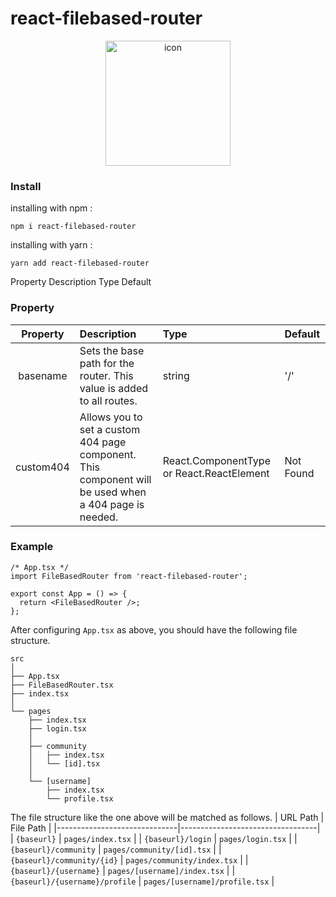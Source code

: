 # react-filebased-router

<p align="center">
    <img src="https://github.com/user-attachments/assets/82cce4b2-33fb-4755-9b84-82df328fc7cf" alt="icon" width="200"/>
</p>

### Install
installing with npm :
```
npm i react-filebased-router
```

installing with yarn :
```
yarn add react-filebased-router
```

Property	Description	Type	Default
### Property
| Property | Description | Type | Default |
| :---------: | :-------- | :-------- | :-------- |
| basename | Sets the base path for the router. This value is added to all routes.  | string | '/' |
| custom404 | Allows you to set a custom 404 page component. This component will be used when a 404 page is needed.  | React.ComponentType or React.ReactElement | <div>Not Found</div> |

### Example

```tsx
/* App.tsx */
import FileBasedRouter from 'react-filebased-router';

export const App = () => {
  return <FileBasedRouter />;
};
```
After configuring `App.tsx` as above, you should have the following file structure.
```
src
│
├── App.tsx
├── FileBasedRouter.tsx
├── index.tsx
│
└── pages
    ├── index.tsx
    ├── login.tsx
    │
    ├── community
    │   ├── index.tsx
    │   └── [id].tsx
    │
    └── [username]
        ├── index.tsx
        └── profile.tsx
```
The file structure like the one above will be matched as follows.
| URL Path                     | File Path                        |
|------------------------------|----------------------------------|
| `{baseurl}`                  | `pages/index.tsx`               |
| `{baseurl}/login`           | `pages/login.tsx`               |
| `{baseurl}/community`       | `pages/community/[id].tsx`      |
| `{baseurl}/community/{id}`  | `pages/community/index.tsx`     |
| `{baseurl}/{username}`      | `pages/[username]/index.tsx`    |
| `{baseurl}/{username}/profile` | `pages/[username]/profile.tsx` |
